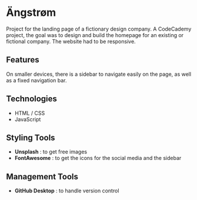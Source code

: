 # Ängstrøm
Project for the landing page of a fictionary design company.
A CodeCademy project, the goal was to design and build the homepage for an existing or fictional company. The website had to be responsive. 

## Features

On smaller devices, there is a sidebar to navigate easily on the page, as well as a fixed navigation bar. 

## Technologies
- HTML / CSS
- JavaScript 

## Styling Tools
- **Unsplash** : to get free images 
- **FontAwesome** : to get the icons for the social media and the sidebar

## Management Tools
- **GitHub Desktop** : to handle version control

